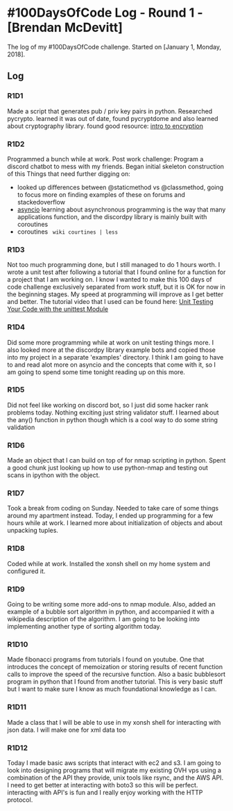 # #100DaysOfCode Log - Round 1 - [Brendan McDevitt]

The log of my #100DaysOfCode challenge. Started on [January 1, Monday, 2018].

## Log

### R1D1 
Made a script that generates pub / priv key pairs in python. Researched
pycrypto. learned it was out of date, found pycryptdome and also learned about
cryptography library. found good resource: [intro to encryption](https://www.blog.pythonlibrary.org/2016/05/18/python-3-an-intro-to-encryption/)

### R1D2
Programmed a bunch while at work. Post work challenge: Program a discord
chatbot to mess with my friends. Began initial skeleton construction of this 
Things that need further digging on:
- looked up differences between @staticmethod vs @classmethod, going to focus
more on finding examples of these on forums and stackedoverflow
- [asyncio](https://docs.python.org/3/library/asyncio.html) learning about
  asynchronous programming is the way that many applications function, and the
  discordpy library is mainly built with coroutines 
- coroutines `` wiki courtines | less``


### R1D3 
Not too much programming done, but I still managed to do 1 hours worth. I
wrote a unit test after following a tutorial that I found online for a function
for a project that I am working on. I know I wanted to make this 100 days of
code challenge exclusively separated from work stuff, but it is OK for now in
the beginning stages. My speed at programming will improve as I get better and
better. The tutorial video that I used can be found here: 
[Unit Testing Your Code with the unittest Module](https://www.youtube.com/watch?v=6tNS--WetLI)


### R1D4
Did some more programming while at work on unit testing things more. I also
looked more at the discordpy library example bots and copied those into my
project in a separate 'examples' directory. I think I am going to have to and
read alot more on asyncio and the concepts that come with it, so I am going to
spend some time tonight reading up on this more.


### R1D5
Did not feel like working on discord bot, so I just did some hacker rank
problems today. Nothing exciting just string validator stuff. I learned about
the any() function in python though which is a cool way to do some string
validation

### R1D6
Made an object that I can build on top of for nmap scripting in python. Spent a
good chunk just looking up how to use python-nmap and testing out scans in
ipython with the object.

### R1D7 
Took a break from coding on Sunday. Needed to take care of some things around
my apartment instead. Today, I ended up programming for a few hours while at
work. I learned more about initialization of objects and about unpacking
tuples.

### R1D8
Coded while at work. Installed the xonsh shell on my home system and configured
it.

### R1D9 
Going to be writing some more add-ons to nmap module. Also, added an example of
a bubble sort algorithm in python, and accompanied it with a wikipedia
description of the algorithm. I am going to be looking into implementing
another type of sorting algorithm today.


### R1D10
Made fibonacci programs from tutorials I found on youtube. One that introduces
the concept of memoization or storing results of recent function calls to improve
the speed of the recursive function. Also a basic bubblesort program in python that I
found from another tutorial. This is very basic stuff but I want to make sure I
know as much foundational knowledge as I can. 

### R1D11 
Made a class that I will be able to use in my xonsh shell for interacting with
json data. I will make one for xml data too

### R1D12
Today I made basic aws scripts that interact with ec2 and s3. I am going to look
into designing programs that will migrate my existing OVH vps using a
combination of the API they provide, unix tools like rsync, and the AWS API. I
need to get better at interacting with boto3 so this will be perfect.
interacting with API's is fun and I really enjoy working with the HTTP
protocol.
